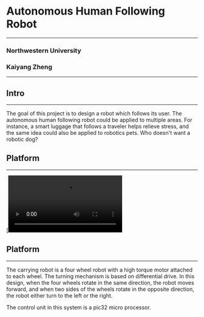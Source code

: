 # Autonomous Human Following Robot
______
### Northwestern University
### Kaiyang Zheng
------
## Intro ##
______
The goal of this project is to design a robot which follows its user. The
autonomous human following robot could be applied to multiple areas. For instance,
a smart luggage that follows a traveler helps relieve stress, and the same idea
could also be applied to robotics pets. Who doesn't want a robotic dog?
## Platform ##
______
[![obstacle detection](https://github.com/KevinGit01/autonomous-tracking-robot/blob/master/demo/obstacle%20detection.MOV)
## Platform ##
______
The carrying robot is a four wheel robot with a high torque motor attached to
each wheel. The turning mechanism is based on differential drive. In this design,
when the four wheels rotate in the same direction, the robot moves forward, and
when two sides of the wheels rotate in the opposite direction, the robot either
turn to the left or the right.   

The control unit in this system is a pic32 micro processor.
